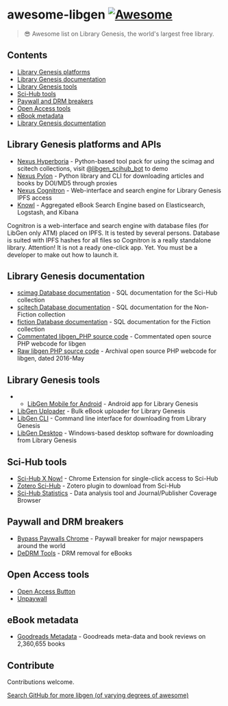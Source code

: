 # awesome-libgen [![Awesome](https://awesome.re/badge.svg)](https://awesome.re)

> 😎 Awesome list on Library Genesis, the world's largest free library.

## Contents

- [Library Genesis platforms](#Library-Genesis-platforms)
- [Library Genesis documentation](#Library-Genesis-documentation)
- [Library Genesis tools](#Library-Genesis-tools)
- [Sci-Hub tools](#Sci-Hub-tools)
- [Paywall and DRM breakers](#Paywall-and-DRM-breakers)
- [Open Access tools](#Open-Access-tools)
- [eBook metadata](#eBook-metadata)
- [Library Genesis documentation](#Library-Genesis-documentation)

## Library Genesis platforms and APIs

- [Nexus Hyperboria](https://github.com/nexus-stc/hyperboria) - Python-based tool pack for using the scimag and scitech collections, visit [@libgen_scihub_bot](https://t.me/libgen_scihub_bot) to demo
- [Nexus Pylon](https://github.com/nexus-stc/hyperboria/tree/master/nexus/pylon) - Python library and CLI for downloading articles and books by DOI/MD5 through proxies
- [Nexus Cognitron](https://github.com/nexus-stc/hyperboria/tree/master/nexus/cognitron) - Web-interface and search engine for Library Genesis IPFS access
- [Knowl](https://gitlab.com/lucidhack/knowl) - Aggregated eBook Search Engine based on Elasticsearch, Logstash, and Kibana

Cognitron is a web-interface and search engine with database files (for LibGen only ATM) placed on IPFS. It is tested by several persons. Database is suited with IPFS hashes for all files so Cognitron is a really standalone library. Attention! It is not a ready one-click app. Yet. You must be a developer to make out how to launch it.

## Library Genesis documentation

- [scimag Database documentation](https://gitlab.com/lucidhack/knowl/-/wikis/References/Libgen-Articles-Tables) - SQL documentation for the Sci-Hub collection
- [scitech Database documentation](https://gitlab.com/lucidhack/knowl/-/wikis/References/Libgen-Science-Tables) - SQL documentation for the Non-Fiction collection
- [fiction Database documentation](https://gitlab.com/lucidhack/knowl/-/wikis/References/Libgen-Fiction-Tables) - SQL documentation for the Fiction collection
- [Commentated libgen_PHP source code](https://gitlab.com/libgen1/libgen_webcode) - Commentated open source PHP webcode for libgen
- [Raw libgen PHP source code](https://github.com/adulau/Library-Genesis) - Archival open source PHP webcode for libgen, dated 2016-May

## Library Genesis tools

- - [LibGen Mobile for Android](https://github.com/manuelvargastapia/libgen_mobile_app) - Android app for Library Genesis
- [LibGen Uploader](https://github.com/ftruzzi/libgen_uploader) - Bulk eBook uploader for Library Genesis
- [LibGen CLI](https://github.com/ciehanski/libgen-cli) - Command line interface for downloading from Library Genesis
- [LibGen Desktop](https://github.com/libgenapps/LibgenDesktop) - Windows-based desktop software for downloading from Library Genesis

## Sci-Hub tools

- [Sci-Hub X Now!](https://github.com/gchenfc/sci-hub-now) - Chrome Extension for single-click access to Sci-Hub
- [Zotero Sci-Hub](https://github.com/ethanwillis/zotero-scihub) - Zotero plugin to download from Sci-Hub
- [Sci-Hub Statistics](https://github.com/greenelab/scihub) - Data analysis tool and Journal/Publisher Coverage Browser

## Paywall and DRM breakers

- [Bypass Paywalls Chrome](https://github.com/iamadamdev/bypass-paywalls-chrome) - Paywall breaker for major newspapers around the world
- [DeDRM Tools](https://github.com/apprenticeharper/DeDRM_tools/) - DRM removal for eBooks

## Open Access tools

- [Open Access Button](https://github.com/ourresearch/oadoi)
- [Unpaywall](https://github.com/ourresearch/oadoi)

## eBook metadata

- [Goodreads Metadata](https://github.com/MengtingWan/goodreads) - Goodreads meta-data and book reviews on 2,360,655 books

## Contribute

Contributions welcome.

[Search GitHub for more libgen (of varying degrees of awesome)](https://github.com/search?o=desc&p=10&q=libgen)
